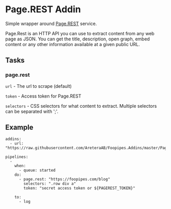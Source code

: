 # Page.REST Addin #

Simple wrapper around [Page.REST](http://page.REST/) service. 

Page.Rest is an HTTP API you can use to extract content from any web page as JSON. 
You can get the title, description, open graph, embed content or any other information available at a given public URL.


## Tasks ##

### page.rest ###

```url``` - The url to scrape (default)

```token``` - Access token for Page.REST

```selectors``` - CSS selectors for what content to extract. Multiple selectors can be separated with ';'.

## Example ##

```
addins:
  - url: "https://raw.githubusercontent.com/AreteraAB/Foopipes.Addins/master/Page.REST/Page.REST.csx"

pipelines:
  - 
    when: 
      - queue: started
    do: 
      - page.rest: "https://foopipes.com/blog"
        selectors: ".row div a"
        token: "secret access token or ${PAGEREST_TOKEN}"

    to:
      - log
```
